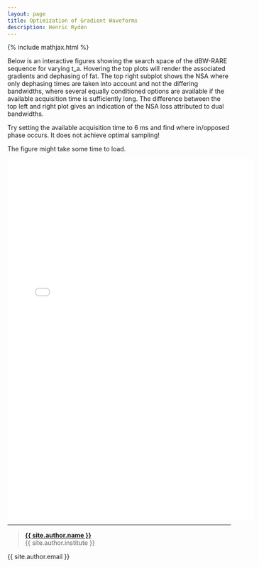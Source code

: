 ```yaml
---
layout: page
title: Optimization of Gradient Waveforms
description: Henric Rydén
---
```

{% include mathjax.html %}

Below is an interactive figures showing the search space of the dBW-RARE sequence for varying t_a.
Hovering the top plots will render the associated gradients and dephasing of fat.
The top right subplot shows the NSA where only dephasing times are taken into account and not the differing bandwidths, where several equally conditioned options are available if the available acquisition time is sufficiently long.
The difference between the top left and right plot gives an indication of the NSA loss attributed to dual bandwidths.

Try setting the available acquisition time to 6 ms and find where in/opposed phase occurs.
It does not achieve optimal sampling!

The figure might take some time to load.

<iframe src="../assets/plots/coupledGradients.html"
    sandbox="allow-same-origin allow-scripts"
    width="110%"
    height="810"
    scrolling="no"
    seamless="seamless"
    frameborder="0">
</iframe>

-----
> **[{{ site.author.name }}](https://staff.ki.se/people/henrry)**  
> {{ site.author.institute }}
>
{{ site.author.email }}
